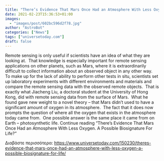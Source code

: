 ```yaml
---
title: "There’s Evidence That Mars Once Had an Atmosphere With Less Oxygen. A Possible Biosignature For Life?"
date: 2021-02-23T15:36:53+01:00
images:
  - "images/post/602bc596d2f78.jpg"
author: "AstroBot"
categories: ["News"]
tags: ["universetoday.com"]
draft: false
---
```


Remote sensing is only useful if scientists have an idea of what they are looking at.  That knowledge is especially important for remote sensing applications on other planets, such as Mars, where it is extraordinarily difficult to collect information about an observed object in any other way.  To make up for the lack of ability to perform other tests in situ, scientists set up laboratory experiments with different environments and materials and compare the remote sensing data with the observed remote objects.  That is exactly what Jiacheng Liu, a doctoral student at the University of Hong Kong, did with remote sensing data from the surface of Mars.  What he found gave new weight to a novel theory – that Mars didn’t used to have a significant amount of oxygen in its atmosphere.  The fact that it does now prompts the question of where all the oxygen that exists in the atmosphere today came from.  One possible answer is the same place it came from on Earth – photosynthetic life. Continue reading “There’s Evidence That Mars Once Had an Atmosphere With Less Oxygen. A Possible Biosignature For Life?” 

Διαβάστε περισσότερα: https://www.universetoday.com/150230/theres-evidence-that-mars-once-had-an-atmosphere-with-less-oxygen-a-possible-biosignature-for-life/
